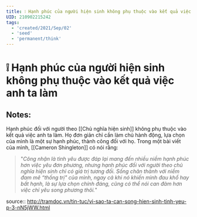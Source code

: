 ```yaml
---
title: ❕ Hạnh phúc của người hiện sinh không phụ thuộc vào kết quả việc anh ta làm
UID: 210902215242
tags:
  - 'created/2021/Sep/02'
  - 'seed'
  - 'permanent/think'
---
```

# ❕ Hạnh phúc của người hiện sinh không phụ thuộc vào kết quả việc anh ta làm

## Notes:
Hạnh phúc đối với người theo [[Chủ nghĩa hiện sinh]] không phụ thuộc vào kết quả việc anh ta làm. Họ đơn giản chỉ cần làm chủ hành động, lựa chọn của mình là một sự hạnh phúc, thành công đối với họ. Trong một bài viết của mình, [[Cameron Shingleton]] có nói rằng:

> "_Công nhận là tình yêu được đáp lại mang đến nhiều niềm hạnh phúc hơn việc yêu đơn phương, nhưng hạnh phúc đối với người theo chủ nghĩa hiện sinh chỉ có giá trị tương đối. Sống chân thành với niềm đam mê “thống trị" của mình, ngay cả khi nó khiến mình đau khổ hay bất hạnh, là sự lựa chọn chính đáng, cũng có thể nói can đảm hơn việc chỉ yêu song phương thôi._"

source:: http://tramdoc.vn/tin-tuc/vi-sao-ta-can-song-hien-sinh-tinh-yeu-p-3-nN5jWW.html